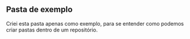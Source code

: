 ## Pasta de exemplo
Criei esta pasta apenas como exemplo, para se entender como podemos criar pastas dentro de um repositório.
